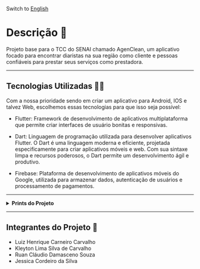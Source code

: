 Switch to [English](README_en.md)

# Descrição 📔

Projeto base para o TCC do SENAI chamado AgenClean, um aplicativo focado para encontrar diaristas na sua região como cliente e pessoas confiáveis para prestar seus serviços como prestadora.

---

## Tecnologias Utilizadas 👨‍💻

Com a nossa prioridade sendo em criar um aplicativo para Android, IOS e talvez Web, escolhemos essas tecnologias para que isso seja possível:

- Flutter: Framework de desenvolvimento de aplicativos multiplataforma que permite criar interfaces de usuário bonitas e responsivas.

- Dart: Linguagem de programação utilizada para desenvolver aplicativos Flutter. O Dart é uma linguagem moderna e eficiente, projetada especificamente para criar aplicativos móveis e web. Com sua sintaxe limpa e recursos poderosos, o Dart permite um desenvolvimento ágil e produtivo.

- Firebase: Plataforma de desenvolvimento de aplicativos móveis do Google, utilizada para armazenar dados, autenticação de usuários e processamento de pagamentos.

---

<details>
  <summary> <b> Prints do Projeto </b> </summary>
<p>

Página inicial:

![Web 1](https://github.com/Dom-Luiz-III/agenclean_project/blob/main/images_github/inicio.jpg)

Área de login:

![Web 2](https://github.com/Dom-Luiz-III/agenclean_project/blob/main/images_github/login.jpg)

Painel onde é possível criar conta:

![Web 3](https://github.com/Dom-Luiz-III/agenclean_project/blob/main/images_github/nova_conta.jpg)

Perfil de exemplo:

![Web 4](https://github.com/Dom-Luiz-III/agenclean_project/blob/main/images_github/perfil.jpg)

Sessão de comentários:

![Web 5](https://github.com/Dom-Luiz-III/agenclean_project/blob/main/images_github/chat_sessao.jpg)

Painel para enviar mensagens ao outro usuário:

![Web 6](https://github.com/Dom-Luiz-III/agenclean_project/blob/main/images_github/chat.jpg)

</p>
</details>

---

## Integrantes do Projeto 👥

- Luiz Henrique Carneiro Carvalho
- Kleyton Lima Silva de Carvalho
- Ruan Cláudio Damasceno Souza
- Jessica Cordeiro da Silva
